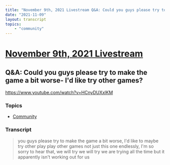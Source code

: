 ```yaml
---
title: "November 9th, 2021 Livestream Q&A: Could you guys please try to make the game a bit worse- I'd like try other games?"
date: "2021-11-09"
layout: transcript
topics:
    - "community"
---
```

# [November 9th, 2021 Livestream](../2021-11-09.md)
## Q&A: Could you guys please try to make the game a bit worse- I'd like try other games?
https://www.youtube.com/watch?v=HCnyDUXxlKM

### Topics
* [Community](../topics/community.md)

### Transcript

> you guys please try to make the game a bit worse, I'd like to maybe try other play play other games not just this one endlessly, I'm so sorry to hear that, we will try we will try we are trying all the time but it apparently isn't working out for us
